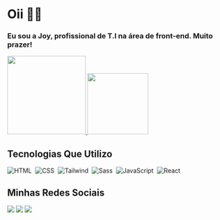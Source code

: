 <h1> Oii 💜💜 </h1>
<h3>Eu sou a Joy, profissional de T.I na área de front-end. Muito prazer!</h3>

<a href="https://github.com/joykepler">
  <img height="180em" src="https://github-readme-stats-eight-theta.vercel.app/api?username=joykepler&show_icons=true&theme=midnight-purple&include_all_commits=true&count_private=true"/>
  <img height="140em" src="https://github-readme-stats-eight-theta.vercel.app/api/top-langs/?username=joykepler&layout=compact&langs_count=8&theme=midnight-purple"/>
</a>

<h2> Tecnologias Que Utilizo</h2>

![HTML](https://img.shields.io/badge/HTML5-853dd8?style=for-the-badge&logo=html5&logoColor=white)&nbsp;
![CSS](https://img.shields.io/badge/CSS3-853dd8?style=for-the-badge&logo=css3&logoColor=white)&nbsp;
![Tailwind](https://img.shields.io/badge/Tailwind_CSS-853dd8?style=for-the-badge&logo=tailwind-css&logoColor=white)&nbsp;
![Sass](https://img.shields.io/badge/Sass-853dd8?style=for-the-badge&logo=sass&logoColor=white)&nbsp;
![JavaScript](https://img.shields.io/badge/JavaScript-853dd8?style=for-the-badge&logo=javascript&logoColor=white)&nbsp;
![React](https://img.shields.io/badge/React-853dd8?style=for-the-badge&logo=react&logoColor=white)&nbsp;

<h2>Minhas Redes Sociais</h2>

<a href="https://instagram.com/joyjoykepler" target="_blank"><img src="https://img.shields.io/badge/Instagram-853dd8?style=for-the-badge&logo=instagram&logoColor=white"></a>
<a href="https://www.linkedin.com/in/joyce-kepler-433025265/" target="_blank"><img src="https://img.shields.io/badge/-LinkedIn-%853dd8?style=for-the-badge&logo=linkedin&logoColor=white"></a> 
<a href="https://twitter.com/joykepler" target="_blank"><img src="https://img.shields.io/badge/X-853dd8?style=for-the-badge&logo=x&logoColor=white"></a>
